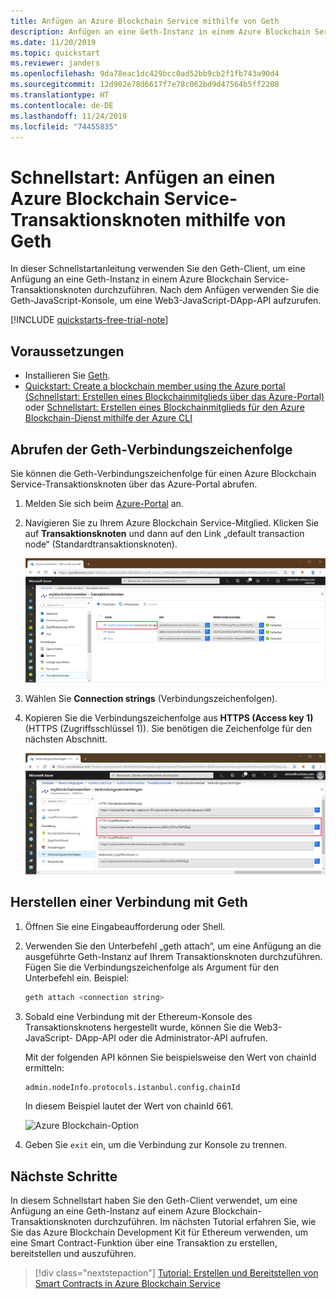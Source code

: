 ```yaml
---
title: Anfügen an Azure Blockchain Service mithilfe von Geth
description: Anfügen an eine Geth-Instanz in einem Azure Blockchain Service-Transaktionsknoten
ms.date: 11/20/2019
ms.topic: quickstart
ms.reviewer: janders
ms.openlocfilehash: 9da78eac1dc429bcc0ad52bb9cb2f1fb743a90d4
ms.sourcegitcommit: 12d902e78d6617f7e78c062bd9d47564b5ff2208
ms.translationtype: HT
ms.contentlocale: de-DE
ms.lasthandoff: 11/24/2019
ms.locfileid: "74455835"
---
```

# <a name="quickstart-use-geth-to-attach-to-an-azure-blockchain-service-transaction-node"></a>Schnellstart: Anfügen an einen Azure Blockchain Service-Transaktionsknoten mithilfe von Geth

In dieser Schnellstartanleitung verwenden Sie den Geth-Client, um eine Anfügung an eine Geth-Instanz in einem Azure Blockchain Service-Transaktionsknoten durchzuführen. Nach dem Anfügen verwenden Sie die Geth-JavaScript-Konsole, um eine Web3-JavaScript-DApp-API aufzurufen.

[!INCLUDE [quickstarts-free-trial-note](../../../includes/quickstarts-free-trial-note.md)]

## <a name="prerequisites"></a>Voraussetzungen

* Installieren Sie [Geth](https://github.com/ethereum/go-ethereum/wiki/geth).
* [Quickstart: Create a blockchain member using the Azure portal (Schnellstart: Erstellen eines Blockchainmitglieds über das Azure-Portal)](create-member.md) oder [Schnellstart: Erstellen eines Blockchainmitglieds für den Azure Blockchain-Dienst mithilfe der Azure CLI](create-member-cli.md)

## <a name="get-geth-connection-string"></a>Abrufen der Geth-Verbindungszeichenfolge

Sie können die Geth-Verbindungszeichenfolge für einen Azure Blockchain Service-Transaktionsknoten über das Azure-Portal abrufen.

1. Melden Sie sich beim [Azure-Portal](https://portal.azure.com) an.
1. Navigieren Sie zu Ihrem Azure Blockchain Service-Mitglied. Klicken Sie auf **Transaktionsknoten** und dann auf den Link „default transaction node“ (Standardtransaktionsknoten).

    ![Standardtransaktionsknoten auswählen](./media/connect-geth/transaction-nodes.png)

1. Wählen Sie **Connection strings** (Verbindungszeichenfolgen).
1. Kopieren Sie die Verbindungszeichenfolge aus **HTTPS (Access key 1)** (HTTPS (Zugriffsschlüssel 1)). Sie benötigen die Zeichenfolge für den nächsten Abschnitt.

    ![Verbindungszeichenfolge](./media/connect-geth/connection-string.png)

## <a name="connect-to-geth"></a>Herstellen einer Verbindung mit Geth

1. Öffnen Sie eine Eingabeaufforderung oder Shell.
1. Verwenden Sie den Unterbefehl „geth attach“, um eine Anfügung an die ausgeführte Geth-Instanz auf Ihrem Transaktionsknoten durchzuführen. Fügen Sie die Verbindungszeichenfolge als Argument für den Unterbefehl ein. Beispiel:

    ``` bash
    geth attach <connection string>
    ```

1. Sobald eine Verbindung mit der Ethereum-Konsole des Transaktionsknotens hergestellt wurde, können Sie die Web3-JavaScript- DApp-API oder die Administrator-API aufrufen.

    Mit der folgenden API können Sie beispielsweise den Wert von chainId ermitteln:

    ``` bash
    admin.nodeInfo.protocols.istanbul.config.chainId
    ```

    In diesem Beispiel lautet der Wert von chainId 661.

    ![Azure Blockchain-Option](./media/connect-geth/geth-attach.png)

1. Geben Sie `exit` ein, um die Verbindung zur Konsole zu trennen.

## <a name="next-steps"></a>Nächste Schritte

In diesem Schnellstart haben Sie den Geth-Client verwendet, um eine Anfügung an eine Geth-Instanz auf einem Azure Blockchain-Transaktionsknoten durchzuführen. Im nächsten Tutorial erfahren Sie, wie Sie das Azure Blockchain Development Kit für Ethereum verwenden, um eine Smart Contract-Funktion über eine Transaktion zu erstellen, bereitstellen und auszuführen.

> [!div class="nextstepaction"]
> [Tutorial: Erstellen und Bereitstellen von Smart Contracts in Azure Blockchain Service](send-transaction.md)
